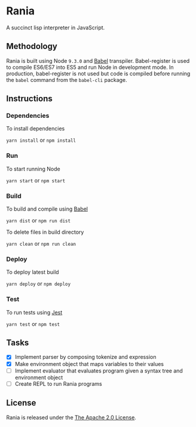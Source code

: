 # Rania

A succinct lisp interpreter in JavaScript.

## Methodology

Rania is built using Node `9.3.0` and [Babel](https://babel.io) transpiler. Babel-register is used to compile ES6/ES7 into ES5 and run Node in development mode. 
In production, babel-register is not used but code is compiled before running the `babel` command from the `babel-cli` package.

## Instructions

### Dependencies

To install dependencies

`yarn install` or `npm install`

### Run

To start running Node

`yarn start` or `npm start`

### Build

To build and compile using [Babel](https://babel.io)

`yarn dist` or `npm run dist`

To delete files in build directory

`yarn clean` or `npm run clean`

### Deploy

To deploy latest build

`yarn deploy` or `npm deploy`

### Test

To run tests using [Jest](https://facebook.github.io/jest/)

`yarn test` or `npm test`

## Tasks

- [x] Implement parser by composing tokenize and expression
- [x] Make environment object that maps variables to their values
- [ ] Implement evaluator that evaluates program given a syntax tree and environment object
- [ ] Create REPL to run Rania programs

## License 
Rania is released under the <a href="https://opensource.org/licenses/Apache-2.0">The Apache 2.0 License<a/>.


